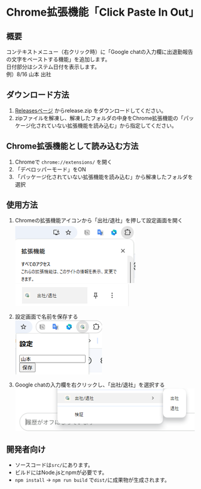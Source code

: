 # Chrome拡張機能「Click Paste In Out」

## 概要
コンテキストメニュー（右クリック時）に「Google chatの入力欄に出退勤報告の文字をペーストする機能」を追加します。  
日付部分はシステム日付を表示します。  
例）8/16 山本 出社

## ダウンロード方法
1. [Releasesページ](https://github.com/taktak7890/clock_paste_in_out/releases) からrelease.zip
をダウンロードしてください。
2. zipファイルを解凍し、解凍したフォルダの中身をChrome拡張機能の「パッケージ化されていない拡張機能を読み込む」から指定してください。

## Chrome拡張機能として読み込む方法
1. Chromeで `chrome://extensions/` を開く
2. 「デベロッパーモード」をON
3. 「パッケージ化されていない拡張機能を読み込む」から解凍したフォルダを選択

## 使用方法
1. Chromeの拡張機能アイコンから「出社/退社」を押して設定画面を開く  
![拡張機能イメージ](拡張機能.png)  
![拡張機能アイコンイメージ](拡張機能アイコン.png)

2. 設定画面で名前を保存する  
![設定画面イメージ](設定画面.png)

3. Google chatの入力欄を右クリックし、「出社/退社」を選択する  
![機能イメージ](機能イメージ.png)


## 開発者向け
- ソースコードは`src/`にあります。
- ビルドにはNode.jsとnpmが必要です。
- `npm install` → `npm run build` で`dist/`に成果物が生成されます。
